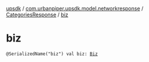 [upsdk](../../index.md) / [com.urbanpiper.upsdk.model.networkresponse](../index.md) / [CategoriesResponse](index.md) / [biz](./biz.md)

# biz

`@SerializedName("biz") val biz: `[`Biz`](../-biz/index.md)